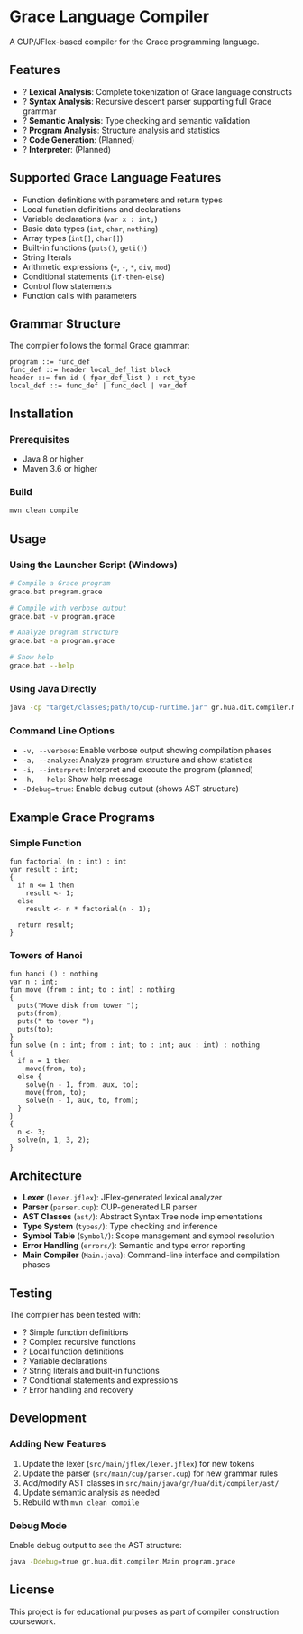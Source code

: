 # Grace Language Compiler

A CUP/JFlex-based compiler for the Grace programming language.

## Features

- ? **Lexical Analysis**: Complete tokenization of Grace language constructs
- ? **Syntax Analysis**: Recursive descent parser supporting full Grace grammar
- ? **Semantic Analysis**: Type checking and semantic validation
- ? **Program Analysis**: Structure analysis and statistics
- ? **Code Generation**: (Planned)
- ? **Interpreter**: (Planned)

## Supported Grace Language Features

- Function definitions with parameters and return types
- Local function definitions and declarations
- Variable declarations (`var x : int;`)
- Basic data types (`int`, `char`, `nothing`)
- Array types (`int[]`, `char[]`)
- Built-in functions (`puts()`, `geti()`)
- String literals
- Arithmetic expressions (`+`, `-`, `*`, `div`, `mod`)
- Conditional statements (`if-then-else`)
- Control flow statements
- Function calls with parameters

## Grammar Structure

The compiler follows the formal Grace grammar:
```
program ::= func_def
func_def ::= header local_def_list block
header ::= fun id ( fpar_def_list ) : ret_type
local_def ::= func_def | func_decl | var_def
```

## Installation

### Prerequisites
- Java 8 or higher
- Maven 3.6 or higher

### Build
```bash
mvn clean compile
```

## Usage

### Using the Launcher Script (Windows)
```bash
# Compile a Grace program
grace.bat program.grace

# Compile with verbose output
grace.bat -v program.grace

# Analyze program structure
grace.bat -a program.grace

# Show help
grace.bat --help
```

### Using Java Directly
```bash
java -cp "target/classes;path/to/cup-runtime.jar" gr.hua.dit.compiler.Main [options] <grace_file>
```

### Command Line Options

- `-v, --verbose`: Enable verbose output showing compilation phases
- `-a, --analyze`: Analyze program structure and show statistics
- `-i, --interpret`: Interpret and execute the program (planned)
- `-h, --help`: Show help message
- `-Ddebug=true`: Enable debug output (shows AST structure)

## Example Grace Programs

### Simple Function
```grace
fun factorial (n : int) : int
var result : int;
{
  if n <= 1 then
    result <- 1;
  else
    result <- n * factorial(n - 1);
  
  return result;
}
```

### Towers of Hanoi
```grace
fun hanoi () : nothing
var n : int;
fun move (from : int; to : int) : nothing
{
  puts("Move disk from tower ");
  puts(from);
  puts(" to tower ");
  puts(to);
}
fun solve (n : int; from : int; to : int; aux : int) : nothing
{
  if n = 1 then
    move(from, to);
  else {
    solve(n - 1, from, aux, to);
    move(from, to);
    solve(n - 1, aux, to, from);
  }
}
{
  n <- 3;
  solve(n, 1, 3, 2);
}
```

## Architecture

- **Lexer** (`lexer.jflex`): JFlex-generated lexical analyzer
- **Parser** (`parser.cup`): CUP-generated LR parser
- **AST Classes** (`ast/`): Abstract Syntax Tree node implementations
- **Type System** (`types/`): Type checking and inference
- **Symbol Table** (`Symbol/`): Scope management and symbol resolution
- **Error Handling** (`errors/`): Semantic and type error reporting
- **Main Compiler** (`Main.java`): Command-line interface and compilation phases

## Testing

The compiler has been tested with:
- ? Simple function definitions
- ? Complex recursive functions
- ? Local function definitions
- ? Variable declarations
- ? String literals and built-in functions
- ? Conditional statements and expressions
- ? Error handling and recovery

## Development

### Adding New Features
1. Update the lexer (`src/main/jflex/lexer.jflex`) for new tokens
2. Update the parser (`src/main/cup/parser.cup`) for new grammar rules
3. Add/modify AST classes in `src/main/java/gr/hua/dit/compiler/ast/`
4. Update semantic analysis as needed
5. Rebuild with `mvn clean compile`

### Debug Mode
Enable debug output to see the AST structure:
```bash
java -Ddebug=true gr.hua.dit.compiler.Main program.grace
```

## License

This project is for educational purposes as part of compiler construction coursework.
